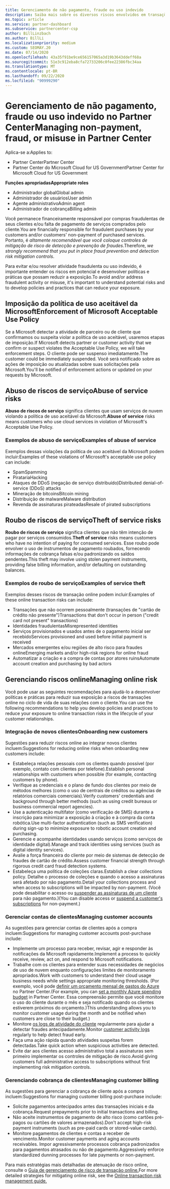 ```yaml
---
title: Gerenciamento de não pagamento, fraude ou uso indevido
description: Saiba mais sobre os diversos riscos envolvidos em transações online e as práticas recomendadas para gerenciar e atenuar esses riscos no Partner Center.
ms.topic: article
ms.service: partner-dashboard
ms.subservice: partnercenter-csp
author: BillLinzbach
ms.author: BillLi
ms.localizationpriority: medium
ms.custom: SEOMAY.20
ms.date: 07/14/2020
ms.openlocfilehash: 43a35f91be9ce656157065a3d19b3643ddeff68a
ms.sourcegitcommit: 51e3c912eba8cfa72733206c0fee22386fbc34aa
ms.translationtype: MT
ms.contentlocale: pt-BR
ms.lasthandoff: 09/22/2020
ms.locfileid: "90999290"
---
```

# <a name="managing-non-payment-fraud-or-misuse-in-partner-center"></a><span data-ttu-id="32114-103">Gerenciamento de não pagamento, fraude ou uso indevido no Partner Center</span><span class="sxs-lookup"><span data-stu-id="32114-103">Managing non-payment, fraud, or misuse in Partner Center</span></span>

<span data-ttu-id="32114-104">Aplica-se a:</span><span class="sxs-lookup"><span data-stu-id="32114-104">Applies to:</span></span>

- <span data-ttu-id="32114-105">Partner Center</span><span class="sxs-lookup"><span data-stu-id="32114-105">Partner Center</span></span>
- <span data-ttu-id="32114-106">Partner Center do Microsoft Cloud for US Government</span><span class="sxs-lookup"><span data-stu-id="32114-106">Partner Center for Microsoft Cloud for US Government</span></span>

<span data-ttu-id="32114-107">**Funções apropriadas**</span><span class="sxs-lookup"><span data-stu-id="32114-107">**Appropriate roles**</span></span>
- <span data-ttu-id="32114-108">Administrador global</span><span class="sxs-lookup"><span data-stu-id="32114-108">Global admin</span></span>
- <span data-ttu-id="32114-109">Administrador de usuários</span><span class="sxs-lookup"><span data-stu-id="32114-109">User admin</span></span>
- <span data-ttu-id="32114-110">Agente administrativo</span><span class="sxs-lookup"><span data-stu-id="32114-110">Admin agent</span></span>
- <span data-ttu-id="32114-111">Administrador de cobrança</span><span class="sxs-lookup"><span data-stu-id="32114-111">Billing admin</span></span>

<span data-ttu-id="32114-112">Você permanece financeiramente responsável por compras fraudulentas de seus clientes e/ou falta de pagamento de serviços comprados pelo cliente.</span><span class="sxs-lookup"><span data-stu-id="32114-112">You are financially responsible for fraudulent purchases by your customers and/or customers' non-payment of purchased services.</span></span> <span data-ttu-id="32114-113">Portanto, é *altamente recomendável que você coloque controles de mitigação de risco de detecção e prevenção de fraudes*.</span><span class="sxs-lookup"><span data-stu-id="32114-113">Therefore, *we strongly recommend that you put in place fraud prevention and detection risk mitigation controls*.</span></span>

<span data-ttu-id="32114-114">Para evitar e/ou resolver atividade fraudulenta ou uso indevido, é importante entender os riscos em potencial e desenvolver políticas e práticas que possam reduzir a exposição.</span><span class="sxs-lookup"><span data-stu-id="32114-114">To avoid and/or address fraudulent activity or misuse, it's important to understand potential risks and to develop policies and practices that can reduce your exposure.</span></span>

## <a name="enforcement-of-microsoft-acceptable-use-policy"></a><span data-ttu-id="32114-115">Imposição da política de uso aceitável da Microsoft</span><span class="sxs-lookup"><span data-stu-id="32114-115">Enforcement of Microsoft Acceptable Use Policy</span></span>

<span data-ttu-id="32114-116">Se a Microsoft detectar a atividade de parceiro ou de cliente que confirmamos ou suspeita violar a política de uso aceitável, usaremos etapas de imposição.</span><span class="sxs-lookup"><span data-stu-id="32114-116">If Microsoft detects partner or customer activity that we confirm or suspect violates the Acceptable Use Policy, we will take enforcement steps.</span></span> <span data-ttu-id="32114-117">O cliente pode ser suspenso imediatamente.</span><span class="sxs-lookup"><span data-stu-id="32114-117">The customer could be immediately suspended.</span></span> <span data-ttu-id="32114-118">Você será notificado sobre as ações de imposição ou atualizadas sobre suas solicitações pela Microsoft.</span><span class="sxs-lookup"><span data-stu-id="32114-118">You'll be notified of enforcement actions or updated on your requests by Microsoft.</span></span>

## <a name="abuse-of-service-risks"></a><span data-ttu-id="32114-119">Abuso de riscos de serviço</span><span class="sxs-lookup"><span data-stu-id="32114-119">Abuse of service risks</span></span>

<span data-ttu-id="32114-120">**Abuso de riscos de serviço** significa clientes que usam serviços de nuvem violando a política de uso aceitável da Microsoft.</span><span class="sxs-lookup"><span data-stu-id="32114-120">**Abuse of service** risks means customers who use cloud services in violation of Microsoft's Acceptable Use Policy.</span></span>

### <a name="examples-of-abuse-of-service"></a><span data-ttu-id="32114-121">Exemplos de abuso de serviço</span><span class="sxs-lookup"><span data-stu-id="32114-121">Examples of abuse of service</span></span>

<span data-ttu-id="32114-122">Exemplos dessas violações da política de uso aceitável da Microsoft podem incluir:</span><span class="sxs-lookup"><span data-stu-id="32114-122">Examples of these violations of Microsoft's acceptable use policy can include:</span></span>

- <span data-ttu-id="32114-123">Spam</span><span class="sxs-lookup"><span data-stu-id="32114-123">Spamming</span></span>
- <span data-ttu-id="32114-124">Pirataria</span><span class="sxs-lookup"><span data-stu-id="32114-124">Hacking</span></span>
- <span data-ttu-id="32114-125">Ataques de DDoS (negação de serviço distribuído)</span><span class="sxs-lookup"><span data-stu-id="32114-125">Distributed denial-of-service (DDoS) attacks</span></span>
- <span data-ttu-id="32114-126">Mineração de bitcoins</span><span class="sxs-lookup"><span data-stu-id="32114-126">Bitcoin mining</span></span>
- <span data-ttu-id="32114-127">Distribuição de malware</span><span class="sxs-lookup"><span data-stu-id="32114-127">Malware distribution</span></span>
- <span data-ttu-id="32114-128">Revenda de assinaturas pirateadas</span><span class="sxs-lookup"><span data-stu-id="32114-128">Resale of pirated subscriptions</span></span>

## <a name="theft-of-service-risks"></a><span data-ttu-id="32114-129">Roubo de riscos de serviço</span><span class="sxs-lookup"><span data-stu-id="32114-129">Theft of service risks</span></span>

<span data-ttu-id="32114-130">**Roubo de riscos de serviço** significa clientes que não têm intenção de pagar por serviços consumidos.</span><span class="sxs-lookup"><span data-stu-id="32114-130">**Theft of service** risks means customers who have no intention of paying for consumed services.</span></span> <span data-ttu-id="32114-131">Esse roubo pode envolver o uso de instrumentos de pagamento roubados, fornecendo informações de cobrança falsas e/ou padronizando os saldos pendentes.</span><span class="sxs-lookup"><span data-stu-id="32114-131">This theft may involve using stolen payment instruments, providing false billing information, and/or defaulting on outstanding balances.</span></span>

### <a name="examples-of-service-theft"></a><span data-ttu-id="32114-132">Exemplos de roubo de serviço</span><span class="sxs-lookup"><span data-stu-id="32114-132">Examples of service theft</span></span>

<span data-ttu-id="32114-133">Exemplos desses riscos de transação online podem incluir:</span><span class="sxs-lookup"><span data-stu-id="32114-133">Examples of these online transaction risks can include:</span></span>

- <span data-ttu-id="32114-134">Transações que não ocorrem pessoalmente (transações de "cartão de crédito não presente")</span><span class="sxs-lookup"><span data-stu-id="32114-134">Transactions that don't occur in person ("credit card not present" transactions)</span></span>
- <span data-ttu-id="32114-135">Identidades fraudulentas</span><span class="sxs-lookup"><span data-stu-id="32114-135">Misrepresented identities</span></span>
- <span data-ttu-id="32114-136">Serviços provisionados e usados antes de o pagamento inicial ser recebido</span><span class="sxs-lookup"><span data-stu-id="32114-136">Services provisioned and used before initial payment is received</span></span>
- <span data-ttu-id="32114-137">Mercados emergentes e/ou regiões de alto risco para fraudes online</span><span class="sxs-lookup"><span data-stu-id="32114-137">Emerging markets and/or high-risk regions for online fraud</span></span>
- <span data-ttu-id="32114-138">Automatizar a criação e a compra de contas por atores ruins</span><span class="sxs-lookup"><span data-stu-id="32114-138">Automate account creation and purchasing by bad actors</span></span>

## <a name="managing-online-risk"></a><span data-ttu-id="32114-139">Gerenciando riscos online</span><span class="sxs-lookup"><span data-stu-id="32114-139">Managing online risk</span></span>

<span data-ttu-id="32114-140">Você pode usar as seguintes recomendações para ajudá-lo a desenvolver políticas e práticas para reduzir sua exposição a riscos de transações online no ciclo de vida de suas relações com o cliente.</span><span class="sxs-lookup"><span data-stu-id="32114-140">You can use the following recommendations to help you develop policies and practices to reduce your exposure to online transaction risks in the lifecycle of your customer relationships.</span></span>

### <a name="onboarding-new-customers"></a><span data-ttu-id="32114-141">Integração de novos clientes</span><span class="sxs-lookup"><span data-stu-id="32114-141">Onboarding new customers</span></span>

<span data-ttu-id="32114-142">Sugestões para reduzir riscos online ao integrar novos clientes incluem:</span><span class="sxs-lookup"><span data-stu-id="32114-142">Suggestions for reducing online risks when onboarding new customers include:</span></span>

- <span data-ttu-id="32114-143">Estabeleça relações pessoais com os clientes quando possível (por exemplo, contato com clientes por telefone).</span><span class="sxs-lookup"><span data-stu-id="32114-143">Establish personal relationships with customers when possible (for example, contacting customers by phone).</span></span>
- <span data-ttu-id="32114-144">Verifique as credenciais e o plano de fundo dos clientes por meio de métodos melhores (como o uso de centrais de créditos ou agências de relatórios comerciais comerciais).</span><span class="sxs-lookup"><span data-stu-id="32114-144">Verify customers' credentials and background through better methods (such as using credit bureaus or business commercial report agencies).</span></span>
- <span data-ttu-id="32114-145">Use a autenticação multifator (como verificação de SMS) durante a inscrição para minimizar a exposição à criação e à compra da conta robótica.</span><span class="sxs-lookup"><span data-stu-id="32114-145">Use multi-factor authentication (such as SMS verification) during sign-up to minimize exposure to robotic account creation and purchasing.</span></span>
- <span data-ttu-id="32114-146">Gerencie e acompanhe identidades usando serviços (como serviços de identidade digital).</span><span class="sxs-lookup"><span data-stu-id="32114-146">Manage and track identities using services (such as digital identity services).</span></span>
- <span data-ttu-id="32114-147">Avalie a força financeira do cliente por meio de sistemas de detecção de fraudes de cartão de crédito.</span><span class="sxs-lookup"><span data-stu-id="32114-147">Assess customer financial strength through rigorous credit card fraud detection systems.</span></span>
- <span data-ttu-id="32114-148">Estabeleça uma política de coleções claras.</span><span class="sxs-lookup"><span data-stu-id="32114-148">Establish a clear collections policy.</span></span> <span data-ttu-id="32114-149">Detalhe o processo de coleções e quando o acesso a assinaturas será afetado por não pagamento.</span><span class="sxs-lookup"><span data-stu-id="32114-149">Detail your collections process and when access to subscriptions will be impacted by non-payment.</span></span> <span data-ttu-id="32114-150">(Você pode desabilitar o acesso ou [suspender as assinaturas de um cliente](create-a-new-subscription.md#suspend-a-subscription) para não pagamento.)</span><span class="sxs-lookup"><span data-stu-id="32114-150">(You can disable access or [suspend a customer's subscriptions](create-a-new-subscription.md#suspend-a-subscription) for non-payment.)</span></span>

### <a name="managing-customer-accounts"></a><span data-ttu-id="32114-151">Gerenciar contas de clientes</span><span class="sxs-lookup"><span data-stu-id="32114-151">Managing customer accounts</span></span>

<span data-ttu-id="32114-152">As sugestões para gerenciar contas de clientes após a compra incluem:</span><span class="sxs-lookup"><span data-stu-id="32114-152">Suggestions for managing customer accounts post-purchase include:</span></span>

- <span data-ttu-id="32114-153">Implemente um processo para receber, revisar, agir e responder às notificações da Microsoft rapidamente.</span><span class="sxs-lookup"><span data-stu-id="32114-153">Implement a process to quickly receive, review, act on, and respond to Microsoft notifications.</span></span>
- <span data-ttu-id="32114-154">Trabalhe com os clientes para entender suas necessidades de negócios de uso de nuvem enquanto configurações limites de monitoramento apropriados.</span><span class="sxs-lookup"><span data-stu-id="32114-154">Work with customers to understand their cloud usage business needs while settings appropriate monitoring thresholds.</span></span> <span data-ttu-id="32114-155">(Por exemplo, você pode [definir um orçamento mensal de gastos do Azure](set-an-azure-spending-budget-for-your-customers.md) no Partner Center.</span><span class="sxs-lookup"><span data-stu-id="32114-155">(For example, you can [set a monthly Azure spending budget](set-an-azure-spending-budget-for-your-customers.md) in Partner Center.</span></span> <span data-ttu-id="32114-156">Essa compreensão permite que você monitore o uso do cliente durante o mês e seja notificado quando os clientes estiverem próximos do orçamento.)</span><span class="sxs-lookup"><span data-stu-id="32114-156">This understanding allows you to monitor customer usage during the month and be notified when customers are close to their budget.)</span></span>
- <span data-ttu-id="32114-157">Monitore [os logs de atividade do cliente](activity-logs.md) regularmente para ajudar a detectar fraudes antecipadamente.</span><span class="sxs-lookup"><span data-stu-id="32114-157">Monitor [customer activity logs](activity-logs.md) regularly to help detect fraud early.</span></span>
- <span data-ttu-id="32114-158">Faça uma ação rápida quando atividades suspeitas forem detectadas.</span><span class="sxs-lookup"><span data-stu-id="32114-158">Take quick action when suspicious activities are detected.</span></span>
- <span data-ttu-id="32114-159">Evite dar aos clientes acesso administrativo total a assinaturas sem primeiro implementar os controles de mitigação de risco.</span><span class="sxs-lookup"><span data-stu-id="32114-159">Avoid giving customers full administrative access to subscriptions without first implementing risk mitigation controls.</span></span>

### <a name="managing-customer-billing"></a><span data-ttu-id="32114-160">Gerenciando cobrança de clientes</span><span class="sxs-lookup"><span data-stu-id="32114-160">Managing customer billing</span></span>

<span data-ttu-id="32114-161">As sugestões para gerenciar a cobrança de cliente após a compra incluem:</span><span class="sxs-lookup"><span data-stu-id="32114-161">Suggestions for managing customer billing post-purchase include:</span></span>

- <span data-ttu-id="32114-162">Solicite pagamentos antecipados antes das transações iniciais e da cobrança.</span><span class="sxs-lookup"><span data-stu-id="32114-162">Request prepayments prior to initial transactions and billing.</span></span>
- <span data-ttu-id="32114-163">Não aceite instrumentos de pagamento de alto risco (como cartões pré-pagos ou cartões de valores armazenados).</span><span class="sxs-lookup"><span data-stu-id="32114-163">Don't accept high-risk payment instruments (such as pre-paid cards or stored-value cards).</span></span>
- <span data-ttu-id="32114-164">Monitore pagamentos de clientes e contas a receber de vencimento.</span><span class="sxs-lookup"><span data-stu-id="32114-164">Monitor customer payments and aging accounts receivables.</span></span> <span data-ttu-id="32114-165">Impor agressivamente processos cobrança padronizados para pagamentos atrasados ou não de pagamento.</span><span class="sxs-lookup"><span data-stu-id="32114-165">Aggressively enforce standardized dunning processes for late payments or non-payment.</span></span>

<span data-ttu-id="32114-166">Para mais estratégias mais detalhadas de atenuação de risco online, consulte o [Guia de gerenciamento de risco de transação online.](https://query.prod.cms.rt.microsoft.com/cms/api/am/binary/RE4Bhtt)</span><span class="sxs-lookup"><span data-stu-id="32114-166">For more detailed strategies for mitigating online risk, see the [Online transaction risk management guide.](https://query.prod.cms.rt.microsoft.com/cms/api/am/binary/RE4Bhtt)</span></span>
